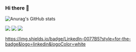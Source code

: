 ### Hi there 👋

<!--
**fabionicolau/fabionicolau** is a ✨ _special_ ✨ repository because its `README.md` (this file) appears on your GitHub profile.

Here are some ideas to get you started:

- 🔭 I’m currently working on ...
- 🌱 I’m currently learning ...
- 👯 I’m looking to collaborate on ...
- 🤔 I’m looking for help with ...
- 💬 Ask me about ...
- 📫 How to reach me: ...
- 😄 Pronouns: ...
- ⚡ Fun fact: ...
-->

![Anurag's GitHub stats](https://github-readme-stats.vercel.app/api?fabionicolau=anuraghazra&show_icons=true&theme=dark)

<img src="https://cdn.jsdelivr.net/gh/devicons/devicon/icons/javascript/javascript-plain.svg" />

<img src="https://cdn.jsdelivr.net/gh/devicons/devicon/icons/html5/html5-plain.svg" >

<img src="https://cdn.jsdelivr.net/gh/devicons/devicon/icons/css3/css3-plain.svg" />


https://img.shields.io/badge/LinkedIn-0077B5?style=for-the-badge&logo=linkedin&logoColor=white



